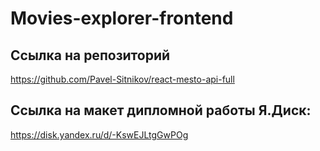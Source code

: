 # Movies-explorer-frontend

## Ссылка на репозиторий

https://github.com/Pavel-Sitnikov/react-mesto-api-full

## Ссылка на макет дипломной работы Я.Диск:

https://disk.yandex.ru/d/-KswEJLtgGwPOg
